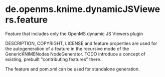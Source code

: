 # de.openms.knime.dynamicJSViewers.feature

Feature that includes only the OpenMS dynamic JS Viewers plugin

DESCRIPTION, COPYRIGHT, LICENSE and feature.properties are used for the autogeneration of a feature in
the recursive mode of the GenericKNIMENodes NodeGenerator. TODO introduce a concept of existing, prebuilt
"contributing features" there.

The feature and pom.xml can be used for standalone generation.